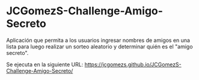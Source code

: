 # JCGomezS-Challenge-Amigo-Secreto
Aplicación que permita a los usuarios ingresar nombres de amigos en una lista para luego realizar un sorteo aleatorio y determinar quién es el "amigo secreto".

Se ejecuta en la siguiente URL:
https://jcgomezs.github.io/JCGomezS-Challenge-Amigo-Secreto/
